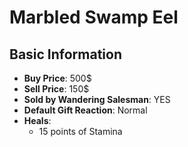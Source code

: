 # Marbled Swamp Eel

## Basic Information

- **Buy Price**: 500$
- **Sell Price**: 150$
- **Sold by Wandering Salesman**: YES
- **Default Gift Reaction**: Normal
- **Heals**:
  - 15 points of Stamina